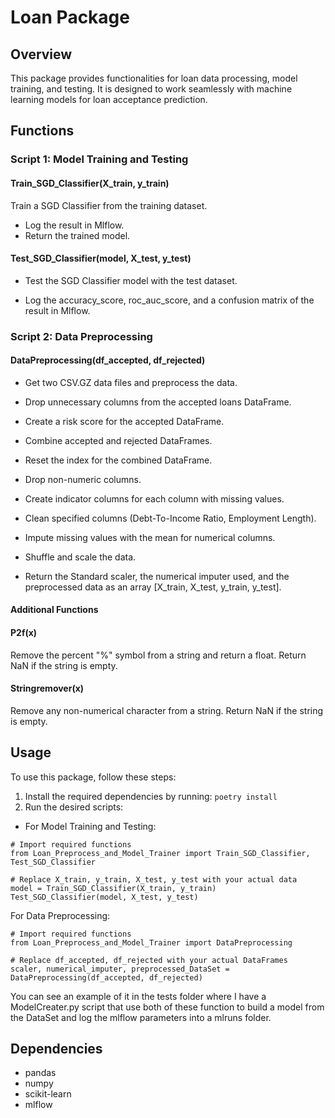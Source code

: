 # Loan Package
## Overview
This package provides functionalities for loan data processing, model training, and testing. It is designed to work seamlessly with machine learning models for loan acceptance prediction.

## Functions
### Script 1: Model Training and Testing
#### Train_SGD_Classifier(X_train, y_train)
Train a SGD Classifier from the training dataset.

- Log the result in Mlflow.
- Return the trained model.

#### Test_SGD_Classifier(model, X_test, y_test)
- Test the SGD Classifier model with the test dataset.

- Log the accuracy_score, roc_auc_score, and a confusion matrix of the result in Mlflow.

### Script 2: Data Preprocessing
#### DataPreprocessing(df_accepted, df_rejected)
- Get two CSV.GZ data files and preprocess the data.

- Drop unnecessary columns from the accepted loans DataFrame.
- Create a risk score for the accepted DataFrame.
- Combine accepted and rejected DataFrames.
- Reset the index for the combined DataFrame.
- Drop non-numeric columns.
- Create indicator columns for each column with missing values.
- Clean specified columns (Debt-To-Income Ratio, Employment Length).
- Impute missing values with the mean for numerical columns.
- Shuffle and scale the data.
- Return the Standard scaler, the numerical imputer used, and the preprocessed data as an array [X_train, X_test, y_train, y_test].

#### Additional Functions
#### P2f(x)
Remove the percent "%" symbol from a string and return a float. Return NaN if the string is empty.

#### Stringremover(x)
Remove any non-numerical character from a string. Return NaN if the string is empty.

## Usage
To use this package, follow these steps:

1. Install the required dependencies by running:
`poetry install`
2. Run the desired scripts:

- For Model Training and Testing:
```
# Import required functions
from Loan_Preprocess_and_Model_Trainer import Train_SGD_Classifier, Test_SGD_Classifier

# Replace X_train, y_train, X_test, y_test with your actual data
model = Train_SGD_Classifier(X_train, y_train)
Test_SGD_Classifier(model, X_test, y_test)
```
For Data Preprocessing:

```
# Import required functions
from Loan_Preprocess_and_Model_Trainer import DataPreprocessing

# Replace df_accepted, df_rejected with your actual DataFrames
scaler, numerical_imputer, preprocessed_DataSet = DataPreprocessing(df_accepted, df_rejected)
```

You can see an example of it in the tests folder where I have a ModelCreater.py script that use both of these function to build a model from the DataSet and log the mlflow parameters into a mlruns folder.



## Dependencies
- pandas
- numpy
- scikit-learn
- mlflow
